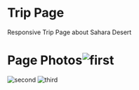 # Trip Page
Responsive Trip Page about Sahara Desert
# Page Photos![first](https://user-images.githubusercontent.com/103999323/168053333-a48aec1f-eb18-4f4c-84be-161f1f4a9334.png)
![second](https://user-images.githubusercontent.com/103999323/168053367-7266a27d-f5aa-4040-adc1-72680896c80b.png)
![third](https://user-images.githubusercontent.com/103999323/168053376-4a0d63dc-1ea0-4509-aa01-b47fa79ac315.png)
